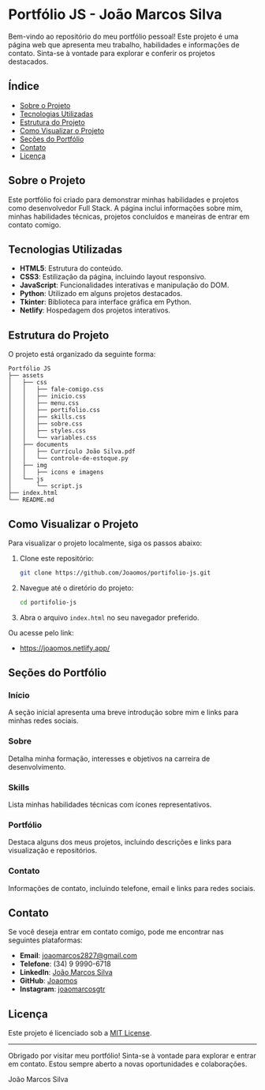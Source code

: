 # Portfólio JS - João Marcos Silva

Bem-vindo ao repositório do meu portfólio pessoal! Este projeto é uma página web que apresenta meu trabalho, habilidades e informações de contato. Sinta-se à vontade para explorar e conferir os projetos destacados.

## Índice

- [Sobre o Projeto](#sobre-o-projeto)
- [Tecnologias Utilizadas](#tecnologias-utilizadas)
- [Estrutura do Projeto](#estrutura-do-projeto)
- [Como Visualizar o Projeto](#como-visualizar-o-projeto)
- [Seções do Portfólio](#seções-do-portfólio)
- [Contato](#contato)
- [Licença](#licença)

## Sobre o Projeto

Este portfólio foi criado para demonstrar minhas habilidades e projetos como desenvolvedor Full Stack. A página inclui informações sobre mim, minhas habilidades técnicas, projetos concluídos e maneiras de entrar em contato comigo.

## Tecnologias Utilizadas

- **HTML5**: Estrutura do conteúdo.
- **CSS3**: Estilização da página, incluindo layout responsivo.
- **JavaScript**: Funcionalidades interativas e manipulação do DOM.
- **Python**: Utilizado em alguns projetos destacados.
- **Tkinter**: Biblioteca para interface gráfica em Python.
- **Netlify**: Hospedagem dos projetos interativos.

## Estrutura do Projeto

O projeto está organizado da seguinte forma:

```
Portfólio JS
├── assets
│   ├── css
│   │   ├── fale-comigo.css
│   │   ├── inicio.css
│   │   ├── menu.css
│   │   ├── portifolio.css
│   │   ├── skills.css
│   │   ├── sobre.css
│   │   ├── styles.css
│   │   └── variables.css
│   ├── documents
│   │   ├── Currículo João Silva.pdf
│   │   └── controle-de-estoque.py
│   ├── img
│   │   ├── icons e imagens
│   └── js
│       └── script.js
├── index.html
└── README.md
```

## Como Visualizar o Projeto

Para visualizar o projeto localmente, siga os passos abaixo:

1. Clone este repositório:
   ```bash
   git clone https://github.com/Joaomos/portifolio-js.git
   ```

2. Navegue até o diretório do projeto:
   ```bash
   cd portifolio-js
   ```

3. Abra o arquivo `index.html` no seu navegador preferido.

Ou acesse pelo link:
- https://joaomos.netlify.app/

## Seções do Portfólio

### Início

A seção inicial apresenta uma breve introdução sobre mim e links para minhas redes sociais.

### Sobre

Detalha minha formação, interesses e objetivos na carreira de desenvolvimento.

### Skills

Lista minhas habilidades técnicas com ícones representativos.

### Portfólio

Destaca alguns dos meus projetos, incluindo descrições e links para visualização e repositórios.

### Contato

Informações de contato, incluindo telefone, email e links para redes sociais.

## Contato

Se você deseja entrar em contato comigo, pode me encontrar nas seguintes plataformas:

- **Email**: joaomarcos2827@gmail.com
- **Telefone**: (34) 9 9990-6718
- **LinkedIn**: [João Marcos Silva](https://www.linkedin.com/in/ojoaomarcosilva/)
- **GitHub**: [Joaomos](https://github.com/Joaomos)
- **Instagram**: [joaomarcosgtr](https://www.instagram.com/joaomarcosgtr/)

## Licença

Este projeto é licenciado sob a [MIT License](LICENSE).

---

Obrigado por visitar meu portfólio! Sinta-se à vontade para explorar e entrar em contato. Estou sempre aberto a novas oportunidades e colaborações.

João Marcos Silva
